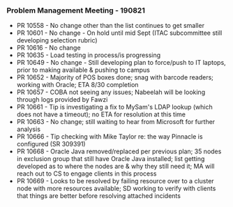 ### Problem Management Meeting - 190821

* PR 10558 - No change other than the list continues to get smaller
* PR 10601 - No change - On hold until mid Sept (ITAC subcommittee still developing selection rubric)
* PR 10616 - No change
* PR 10635 - Load testing in process/is progressing
* PR 10649 - No change - Still developing plan to force/push to IT laptops, prior to making available & pushing to campus
* PR 10652 - Majority of POS boxes done; snag with barcode readers; working with Oracle; ETA 8/30 completion
* PR 10657 - COBA not seeing any issues; Nabeelah will be looking through logs provided by Fawzi
* PR 10661 - Tip is investigating a fix to MySam's LDAP lookup (which does not have a timeout); no ETA for resolution at this time
* PR 10663 - No change; still waiting to hear from Microsoft for further analysis
* PR 10666 - Tip checking with Mike Taylor re: the way Pinnacle is configured (SR 309391)
* PR 10668 - Oracle Java removed/replaced per previous plan; 35 nodes in exclusion group that still have Oracle Java installed; list getting developed as to where the nodes are & why they still need it; MA will reach out to CS to engage clients in this process
* PR 10669 - Looks to be resolved by failing resource over to a cluster node with more resources available; SD working to verify with clients that things are better before resolving attached incidents 